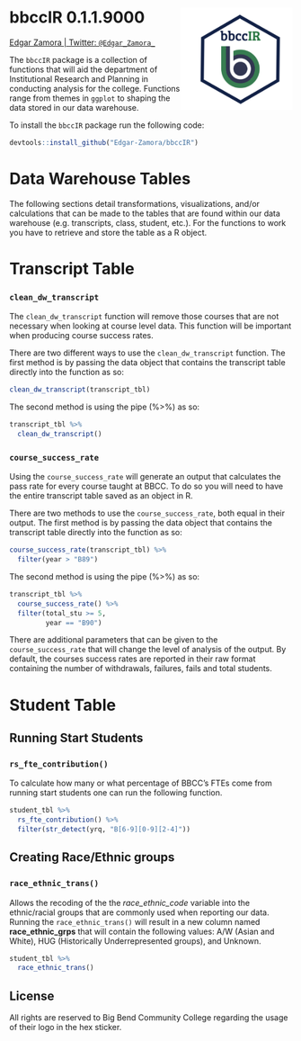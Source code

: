 bbccIR 0.1.1.9000 <img src="man/bbccIR_hex.png" align="right" style="width:200px;height:200x;">
===============================================================================================

[Edgar Zamora \| Twitter:
`@Edgar_Zamora_`](https://twitter.com/Edgar_Zamora_)

The `bbccIR` package is a collection of functions that will aid the
department of Institutional Research and Planning in conducting analysis
for the college. Functions range from themes in `ggplot` to shaping the
data stored in our data warehouse.

To install the `bbccIR` package run the following code:

``` r
devtools::install_github("Edgar-Zamora/bbccIR")
```

Data Warehouse Tables
=====================

The following sections detail transformations, visualizations, and/or
calculations that can be made to the tables that are found within our
data warehouse (e.g. transcripts, class, student, etc.). For the
functions to work you have to retrieve and store the table as a R
object.

Transcript Table
================

### `clean_dw_transcript`

The `clean_dw_transcript` function will remove those courses that are
not necessary when looking at course level data. This function will be
important when producing course success rates.

There are two different ways to use the `clean_dw_transcript` function.
The first method is by passing the data object that contains the
transcript table directly into the function as so:

``` r
clean_dw_transcript(transcript_tbl)
```

The second method is using the pipe (%&gt;%) as so:

``` r
transcript_tbl %>% 
  clean_dw_transcript()
```

### `course_success_rate`

Using the `course_success_rate` will generate an output that calculates
the pass rate for every course taught at BBCC. To do so you will need to
have the entire transcript table saved as an object in R.

There are two methods to use the `course_success_rate`, both equal in
their output. The first method is by passing the data object that
contains the transcript table directly into the function as so:

``` r
course_success_rate(transcript_tbl) %>%
  filter(year > "B89")
```

The second method is using the pipe (%&gt;%) as so:

``` r
transcript_tbl %>% 
  course_success_rate() %>% 
  filter(total_stu >= 5, 
         year == "B90")
```

There are additional parameters that can be given to the
`course_success_rate` that will change the level of analysis of the
output. By default, the courses success rates are reported in their raw
format containing the number of withdrawals, failures, fails and total
students.

Student Table
=============

Running Start Students
----------------------

### `rs_fte_contribution()`

To calculate how many or what percentage of BBCC’s FTEs come from
running start students one can run the following function.

``` r
student_tbl %>% 
  rs_fte_contribution() %>% 
  filter(str_detect(yrq, "B[6-9][0-9][2-4]"))
```

Creating Race/Ethnic groups
---------------------------

### `race_ethnic_trans()`

Allows the recoding of the the *race\_ethnic\_code* variable into the
ethnic/racial groups that are commonly used when reporting our data.
Running the `race_ethnic_trans()` will result in a new column named
**race\_ethnic\_grps** that will contain the following values: A/W
(Asian and White), HUG (Historically Underrepresented groups), and
Unknown.

``` r
student_tbl %>% 
  race_ethnic_trans()
```

License
-------

All rights are reserved to Big Bend Community College regarding the
usage of their logo in the hex sticker.
